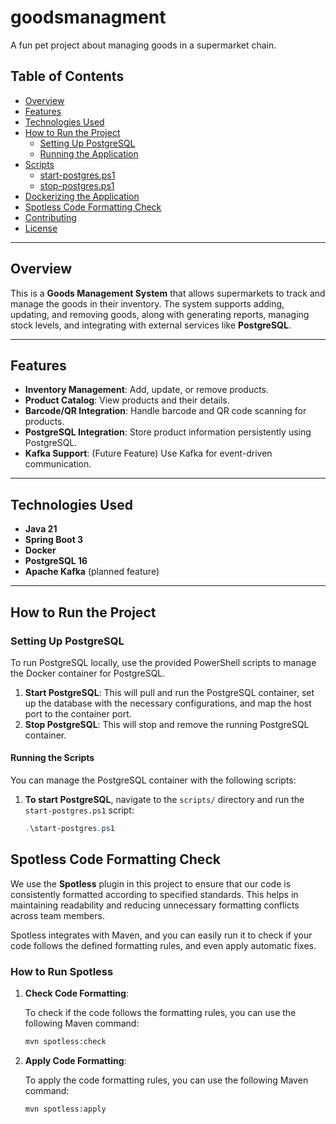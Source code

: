 # goodsmanagment
A fun pet project about managing goods in a supermarket chain.

## Table of Contents

- [Overview](#overview)
- [Features](#features)
- [Technologies Used](#technologies-used)
- [How to Run the Project](#how-to-run-the-project)
    - [Setting Up PostgreSQL](#setting-up-postgresql)
    - [Running the Application](#running-the-application)
- [Scripts](#scripts)
    - [start-postgres.ps1](#1-start-postgresps1)
    - [stop-postgres.ps1](#2-stop-postgresps1)
- [Dockerizing the Application](#dockerizing-the-application)
- [Spotless Code Formatting Check](#spotless-code-formatting-check)
- [Contributing](#contributing)
- [License](#license)

---

## Overview

This is a **Goods Management System** that allows supermarkets to track and manage the goods in their inventory. The system supports adding, updating, and removing goods, along with generating reports, managing stock levels, and integrating with external services like **PostgreSQL**.

---

## Features

- **Inventory Management**: Add, update, or remove products.
- **Product Catalog**: View products and their details.
- **Barcode/QR Integration**: Handle barcode and QR code scanning for products.
- **PostgreSQL Integration**: Store product information persistently using PostgreSQL.
- **Kafka Support**: (Future Feature) Use Kafka for event-driven communication.

---

## Technologies Used

- **Java 21**
- **Spring Boot 3**
- **Docker**
- **PostgreSQL 16**
- **Apache Kafka** (planned feature)

---

## How to Run the Project

### Setting Up PostgreSQL

To run PostgreSQL locally, use the provided PowerShell scripts to manage the Docker container for PostgreSQL.

1. **Start PostgreSQL**: This will pull and run the PostgreSQL container, set up the database with the necessary configurations, and map the host port to the container port.
2. **Stop PostgreSQL**: This will stop and remove the running PostgreSQL container.

#### Running the Scripts

You can manage the PostgreSQL container with the following scripts:

1. **To start PostgreSQL**, navigate to the `scripts/` directory and run the `start-postgres.ps1` script:

   ```powershell
   .\start-postgres.ps1

## Spotless Code Formatting Check

We use the **Spotless** plugin in this project to ensure that our code is consistently formatted according to specified standards. This helps in maintaining readability and reducing unnecessary formatting conflicts across team members.

Spotless integrates with Maven, and you can easily run it to check if your code follows the defined formatting rules, and even apply automatic fixes.

### How to Run Spotless

1. **Check Code Formatting**:

   To check if the code follows the formatting rules, you can use the following Maven command:

   ```bash
   mvn spotless:check

2. **Apply Code Formatting**:

   To apply the code formatting rules, you can use the following Maven command:

   ```bash
   mvn spotless:apply   